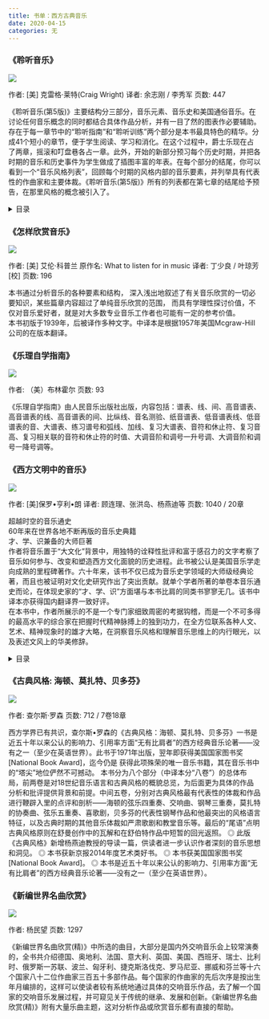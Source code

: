 ```yaml
---
title: 书单：西方古典音乐
date: 2020-04-15
categories: 无
---
```


### 《聆听音乐》

<img src='https://img1.doubanio.com/view/subject/l/public/s9053208.jpg' class='w350'>

作者: [美] 克雷格·莱特(Craig Wright)
译者: 余志刚 / 李秀军 
页数: 447

《聆听音乐(第5版)》主要结构分三部分，音乐元素、音乐史和美国通俗音乐。在讨论任何音乐概念的同时都结合具体作品分析，并有一目了然的图表作必要辅助。存在于每一章节中的“聆听指南”和“聆听训练”两个部分是本书最具特色的精华。分成41个短小的章节，便于学生阅读、学习和消化。在这个过程中，爵士乐现在占了两章，摇滚和叮盘巷各占一章。此外，开始的新部分预习每个历史时期，并把各时期的音乐和历史事件为学生做成了插图丰富的年表。在每个部分的结尾，你可以看到一个“音乐风格列表”，回顾每个时期的风格内部的音乐要素，并列举具有代表性的作曲家和主要体裁。《聆听音乐(第5版)》所有的列表都在第七章的结尾给予预告，在那里风格的概念被引入了。

<details>
<summary>目录</summary>
音乐的要素  
第1章 聆听音乐  
第2章 节奏  
第3章 旋律  
第4章 和声  
第5章 力度和色彩  
第6章 音乐的织体和形式  
第7章 音乐风格  
中世纪和文艺复兴476-1600  
第8章 中世纪音乐  
第9章 文艺复兴音乐  
巴洛克时期，1600-1750  
第10章 巴洛克艺术和音乐导论  
第II章巴洛克早期的声乐  
第12章 巴洛克中期的器乐  
第13章 晚期巴洛克：巴赫  
第14章 晚期巴洛克：亨德尔  
古典主义时期，1750-1820  
第15章 古典主义风格  
第16章 古典主义作曲家：海顿与莫扎特  
第17章 古典主义的曲式：三部曲式和奏鸣曲一陕板  
第18章 古典主义曲式：主题与变奏，回旋曲式  
第19章 古典主义体裁：器乐  
第20章 古典主义体裁：声乐  
第21章 贝多芬：通往浪漫主义的桥梁  
浪漫主义，1820-1900  
第22章 浪漫主义导论  
第23章 早期浪漫主义音乐：艺术歌曲  
第24章 早期浪漫主义音乐：标题音乐  
第25章 早期浪漫主义音乐：钢琴音乐  
第26章 浪漫主义歌剧：意大利  
第27章 浪漫主义歌剧：德国  
第28章 19世纪现实主义歌剧  
第29章 音乐和民族主义  
第30章 晚期浪漫主义的管弦乐  
现代和后现代艺术音乐1880年至今  
第31章 印象主义音乐  
第32章 异国情调  
第33章 音乐和艺术中的现代主义  
第34章 20世纪初的现代主义  
第35章 俄国和东欧的现代派  
第36章 三个美国人的声音  
第37章 后现代主义音乐  
美国流行音乐  
第38章 布鲁斯与早期爵士乐  
第39章 战后爵士乐  
第40章 叮盘巷和百老汇音乐剧  
第41章 摇滚乐：叛逆的音乐  
</details>

### 《怎样欣赏音乐》

<img src='https://img3.doubanio.com/view/subject/l/public/s4688203.jpg' class='w350'>

作者:  [美] 艾伦·科普兰
原作名: What to listen for in music
译者: 丁少良 / 叶琼芳 [校]
页数: 196

本书通过分析音乐的各种要素和结构， 深入浅出地叙述了有关音乐欣赏的一切必要知识，某些篇章内容超过了单纯音乐欣赏的范围， 而具有学理性探讨价值，不仅对音乐爱好者，就是对大多数专业音乐工作者也可能有一定的参考价值。  
本书初版于1939年，后被译作多种文字。中译本是根据1957年美国Mcgraw-Hill公司的在版本翻译。

### 《乐理自学指南》

<img src='https://img9.doubanio.com/view/subject/l/public/s6091504.jpg' class='w350'>

作者: （美）布林霍尔
页数: 93

《乐理自学指南》由人民音乐出版社出版，内容包括：谱表、线、间、高音谱表、高音谱表的线、高音谱表的间、比纵线、音名测验、纸音谱表、低音谱表线、低音谱表的音、大谱表、练习谱号和弧线、加线、复习大谱表、音符和休止符、复习音高、复习相关联的音符和休止符的时值、大调音阶和调号一升号调、大调音阶和调号一降号调等。

### 《西方文明中的音乐》

<img src='https://img3.doubanio.com/view/subject/l/public/s3684992.jpg' class='w350'>

作者: [美]保罗•亨利•朗
译者: 顾连理、张洪岛、杨燕迪等
页数: 1040 / 20章

超越时空的音乐通史  
60年来在世界各地不断再版的音乐史典籍  
才、学、识兼备的大师巨著  
作者将音乐置于“大文化”背景中，用独特的诠释性批评和富于感召力的文字考察了音乐如何参与、改变和塑造西方文化面貌的历史进程。此书被公认是美国音乐学走向成熟的里程碑著作。六十年来，该书不仅已成为音乐史学领域的大师级经典论著，而且也被证明对文化史研究作出了突出贡献。就单个学者所著的单卷本音乐通史而论，在体现史家的“才、学、识”方面堪与本书比肩的同类书寥寥无几。该书中译本亦获得国内翻译界一致好评。  
在本书中，作者所展示的不是一个专门家细致周密的考据钩稽，而是一个不可多得的最高水平的综合家在把握时代精神脉搏上的独到功力，在全方位联系各种人文、艺术、精神现象时的雄才大略，在洞察音乐风格和理解音乐思维上的内行眼光，以及表述文风上的华美修辞。

<details>
<summary>目录</summary>
中译者序００１  
引言００１  
第一章 古希腊００１  
音乐在美的圣殿中/001  
神话时期与荷马时期的音乐/002  
诗、歌与器乐/006  
“悲剧从音乐精神中诞生”/011  
音乐社会学概观/014  
音乐科学/018  
古代音乐的最后阶段/019  
第二章 拜占庭０２２  
东部基督教的音乐/022  
古希腊音乐与拜占庭音乐的比较/026  
拜占庭教堂音乐与圣诗/028  
第三章 罗马０３２  
第四章 基督教早期教父时期０３９  
“中世纪”对“文艺复兴”/039  
基督教教会音乐的问题/041  
基督教礼仪音乐的渊源和组成要素/044  
崇拜仪式的组织结构•世俗音乐•基督教会的抵抗/053  
基督教祭礼音乐的神学、哲学和科学基础/058  
第五章 格里高利艺术与它的影响范围０６５  
格里高利大教皇/065  
不列颠的罗马圣咏/069  
卡洛林帝国的罗马圣咏•凯尔特人的影响/070  
格里高利音乐的支系/074  
格里高利艺术的衰落/080  
罗马风格时期普世神圣艺术中的格里高利圣咏/082  
卡洛林时期的世俗音乐/085  
音乐的理论、艺术和哲学观念/088  
第六章 格里高利艺术的进一步扩散０９５  
戏剧从礼仪中产生/095  
抒情诗、戏仿诗文和打诨歌/102  
中古抒情诗歌的音乐渊源/105  
封建主义及其艺术/107  
吟唱诗人/109  
骑士抒情艺术的其他方面/113  
游吟艺人/116  
骑士艺术的衰落/119  
普罗旺斯艺术所唤醒的意大利抒情艺术/120  
英格兰的吟唱诗人和游吟艺人/124  
恋诗歌手/125  
第七章 哥特风格１３１  
哥特风格的兴起/131  
复调的起源/134  
早期复调的形式和手段/136  
古艺术/141  
罗马式艺术与哥特风格/146  
中古的音乐教义与理论/147  
基督教会对复调的抵抗/149  
法兰西哥特风格对周边文明的影响/152  
第八章 新艺术１５５  
中世纪秩序的崩溃/155  
中世纪和文艺复兴之间/157  
新艺术和古艺术/159  
法国的新艺术/162  
意大利的新艺术/166  
１４世纪的音乐实践/168  
音乐理论和美学的新趋势/170  
１４世纪中对音乐的广泛传播和普遍欣赏/173  
第九章 文艺复兴１７８  
文艺复兴和人文主义/178  
文艺复兴时期的音乐得到现代研究的确证/183  
晚期哥特式音乐的最后体现/184  
哥特因素和早期文艺复兴因素的风格调和/186  
英格兰的影响/186  
勃艮第乐派/190  
新哥特风格的兴起/192  
佛兰德斯音乐家的迁移•１５世纪的意大利音乐•法兰西－佛兰德斯作曲家的崛起/198
１６世纪音乐的问题/205  
改革与复兴——德国的人文主义•工匠歌手/210  
德国艺术中的勃艮第与法兰西－佛兰德斯的影响/215  
德国作曲家的解放/215  
路德与德国的新教音乐/217  
古典“尼德兰”风格及其国际化/222  
文艺复兴时期的法国音乐/224  
威尼斯乐派/228  
意大利－佛兰德斯风格/231  
复调的最后综合•天主教改革和反宗教改革/234  
帕莱斯特里那/239  
音乐－政治环境的变化/245  
乐器和器乐/246  
器乐的种类与形式/251  
文艺复兴晚期的德国音乐/257  
法国文艺复兴的第二阶段/259  
胡格诺教派及其音乐/263  
文艺复兴时期的西班牙及西班牙音乐/266  
西班牙－佛兰德斯乐派的合唱作曲家/271  
都铎王朝之前的英格兰音乐/275  
都铎王朝早期的作曲家/278  
英格兰的宗教改革/281  
人文主义、文艺复兴与宗教改革的矛盾对音乐的影响/283  
伊丽莎白一世时期和詹姆斯一世时期的乐派/289  
声乐/289  
器乐/296  
文艺复兴的审美原则/299  
文艺复兴生活中的音乐/303  
人文主义的反响——抒情戏剧的倾向•文艺复兴音乐实践面面观/309  
宗教改革运动的后果/315  
音乐在大学里/315  
新世界中的音乐/317  
第十章 巴洛克３２０  
文艺复兴的衰退/320  
宗教思想作为早期巴洛克艺术的原动力/322  
变化中的艺术理想/326  
巴洛克中的浪漫主义——戏剧/332  
戏剧与诗歌、音乐的关系/334  
音乐戏剧的前身/335  
早期的音乐戏剧/338  
蒙泰威尔第/344  
宗教歌剧•清唱剧•喜歌剧/348  
罗马和威尼斯/348  
１７世纪晚期的意大利歌剧/356  
作曲与演绎的新技巧：通奏低音•管弦乐队•键盘乐器/361  
器乐的原则与类型•意大利的小提琴乐派/368  
“大巴洛克”的时尚——天主教的教堂音乐/372  
１７世纪早期的西欧/375  
新政治哲学对文学艺术的影响•路易十四风格/377  
路易十四鼎盛时期的音乐/379  
法国思想对歌剧的根本抵抗/385  
琉特琴音乐与羽管健琴音乐/387  
三十年战争/389  
德国的巴洛克音乐/393  
德国的早期巴洛克歌剧/405  
社会力量的重新组合/408  
斯图亚特王室统治下的英格兰——革命与王政复辟/409  
其他国家中的巴洛克/419  
尼德兰国家/419  
西班牙/421  
北美/425  
第十一章 晚期巴洛克４３２  
专制主义与启蒙运动/432  
哲学背景/434  
巴洛克的音乐思想/436  
气质与感情类型说/436  
理性主义•反理性主义•象征主义/442  
世俗主义：晚期巴洛克的主导精神/446  
晚期巴洛克的歌剧/448  
那不勒斯乐派/453  
意大利歌剧在德国/461  
意大利歌剧在英国/464  
晚期巴洛克的天主教教堂音乐/468  
新教北方的宗教思想和音乐思想/472  
教堂音乐与歌剧的和睦关系/478  
晚期巴洛克的器乐/484  
约翰•塞巴斯蒂安•巴赫/491  
合唱作品/497  
器乐作品/505  
晚期巴洛克的英国音乐/516  
亨德尔/520  
清唱剧/523  
巴赫与亨德尔/527  
第十二章 洛可可—华丽风格—情感风格５３0  
路易十四统治后的时期/530  
三个国王的戏剧/531  
洛可可从解体的巴罗克中兴起/533  
法国洛可可的音乐/536  
拉莫/542  
卢梭•谐歌剧论战•法国喜歌剧/547  
正歌剧与抒情悲剧的新面貌/552  
开明专制/566  
启蒙运动的理想及其对文学的影响/568  
音乐与启蒙运动——柏林乐派/572  
歌剧与歌唱剧/577  
音乐理论与音乐实践的关系/582  
前古典交响曲的先驱/589  
卡尔•菲利普•埃马努埃尔•巴赫/594  
奏鸣曲－交响曲的组和成分/596  
意大利乐派和奥地利乐派/601  
曼海姆乐派/606  
前古典交响曲的进一步构成/609  
前古典的室内乐/612  
第十三章 古典时期６１5  
古典思想的回归/615  
文艺学术中的古典倾向/617  
海顿/623  
早期作品/625  
晚期作品/629  
莫扎特/638  
器乐作品/650  
古典时期的戏剧与歌剧/656  
莫扎特的意大利歌剧/660  
莫扎特与歌唱剧/667  
莫扎特的歌剧观念/675  
第十四章 １８世纪音乐的边缘及其实践６７8  
西班牙/678  
英国/682  
美国/690  
１８世纪的声乐观念/697  
新教的教堂音乐/702  
天主教的教堂音乐/704  
１８世纪的音乐实践•管弦乐队的建设作用•演绎艺术/710  
１８世纪音乐的社会学概观/718  
音乐评论与历史编纂/724  
启蒙运动希图创造民众艺术宣告失败/730  
第十五章 古典主义与浪漫主义的交汇７３2  
古典主义对浪漫主义/732  
德国的浪漫主义运动/738  
文学中的古典主义－浪漫主义及其在音乐中的对应/743  
贝多芬/747  
生平/753  
早期作品/757  
晚期作品/764  
贝多芬风格/768  
舒伯特/773  
革命时期、督政府时期和帝国时期的法国歌剧/784  
德国的早期浪漫主义歌剧/791  
第十六章 浪漫主义799  
浪漫主义概观/799  
门德尔松•舒曼•肖邦/808  
浪漫主义音乐的风格批评/817  
大歌剧/826  
意大利歌剧/835  
德国歌剧/840  
第十七章 从浪漫主义到现实主义８４5  
现实主义作为人生哲学/845  
探寻包容一切的整体艺术/848  
教堂音乐和交响－戏剧的新倾向/857  
柏辽兹/863  
李斯特/868  
瓦格纳/879  
整体艺术品/889  
第十八章 反潮流９０1  
勃拉姆斯/901  
比才/911  
威尔第/915  
第十九章 １９世纪音乐的边缘及其实践９２3  
德国/923  
法国/930  
英国/936  
美国/940  
音乐中的民族主义/945  
俄罗斯/950  
波希米亚/962  
斯堪的那维亚/964  
１９世纪的音乐实践/967  
１９世纪的音乐思想——理论•美学•哲学•科学/979  
音乐评论/985  
音乐学/991  
第二十章 通往现代之路９９7  
调性的新概念/997  
器乐/999  
歌剧/1006  
舞蹈音乐与轻歌剧/1009  
教堂音乐/1013  
歌曲/1018  
世纪最后的风格综合——印象主义/1021  
音乐中的印象主义/1024  
“西方的衰落？”/1031  
索引  
</details>

### 《古典风格: 海顿、莫扎特、贝多芬》

<img src='https://img1.doubanio.com/view/subject/l/public/s28349408.jpg' class='w350'>

作者: 查尔斯·罗森
页数: 712 / 7卷18章

西方学界已有共识，查尔斯•罗森的《古典风格：海顿、莫扎特、贝多芬》一书是近五十年以来公认的影响力、引用率方面“无有比肩者”的西方经典音乐论著——没有之一（至少在英语世界）。此书于1971年出版，翌年即获得美国国家图书奖[National Book Award]，迄今仍是 获得此项殊荣的唯一音乐书籍，其在音乐书中的“塔尖”地位俨然不可撼动。
本书分为八个部分（中译本分“八卷”）的总体布局，前两卷是对18世纪音乐语言和古典风格的概貌总览，为后面更为具体的作品分析和批评提供背景和前提。中间五卷，分别对古典风格最有代表性的体裁和作品进行鞭辟入里的点评和剖析——海顿的弦乐四重奏、交响曲、钢琴三重奏，莫扎特的协奏曲、弦乐五重奏、喜歌剧，贝多芬的代表性钢琴作品和他最突出的风格语言特征，以及古典时期的其他音乐体裁如严肃歌剧和教堂音乐等。最后的“尾语”点明古典风格原则在舒曼创作中的瓦解和在舒伯特作品中短暂的回光返照。
◎ 此版《古典风格》新增杨燕迪教授的导读一篇，供读者进一步认识作者深刻的音乐思想和洞见。
◎ 本书获新京报2014年度艺术类好书。
◎ 本书获美国国家图书奖[National Book Award]。
◎ 本书是近五十年以来公认的影响力、引用率方面“无有比肩者”的西方经典音乐论著——没有之一（至少在英语世界）。

### 《新编世界名曲欣赏》

<img src='https://img9.doubanio.com/view/subject/l/public/s6032284.jpg' class='w350'>

作者: 杨民望
页数: 1297

《新编世界名曲欣赏(精)》中所选的曲目，大部分是国内外交响音乐会上较常演奏的，全书共介绍德国、奥地利、法国、意大利、英国、美国、西班牙、瑞士、比利时、俄罗斯一苏联、波兰、匈牙利、捷克斯洛伐克、罗马尼亚、挪威和芬兰等十六个国家八十二位作曲家三百五十多部作品。每个国家的作曲家的先后次序是按出生年月编排的，这样可以使读者较有系统地通过具体的交响音乐作品，去了解一个国家的交响音乐发展过程，并可窥见关于传统的继承、发展和创新。《新编世界名曲欣赏(精)》附有大量乐曲主题，这对分析作品或欣赏音乐都有直接的帮助。



